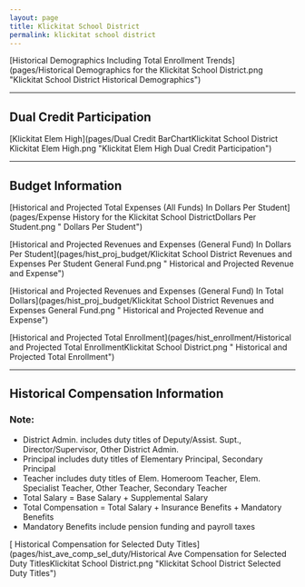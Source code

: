 ```yaml
---
layout: page
title: Klickitat School District
permalink: klickitat school district
---
```



[Historical Demographics Including Total Enrollment Trends](pages/Historical Demographics for the Klickitat School District.png "Klickitat School District Historical Demographics")

___

## Dual Credit Participation

[Klickitat Elem   High](pages/Dual Credit BarChartKlickitat School District Klickitat Elem   High.png "Klickitat Elem   High Dual Credit Participation")


___

## Budget Information

[Historical and Projected Total Expenses (All Funds) In Dollars Per Student](pages/Expense History for the Klickitat School DistrictDollars Per Student.png " Dollars Per Student")

[Historical and Projected Revenues and Expenses (General Fund) In Dollars Per Student](pages/hist_proj_budget/Klickitat School District Revenues and Expenses Per Student General Fund.png " Historical and Projected Revenue and Expense")

[Historical and Projected Revenues and Expenses (General Fund) In Total Dollars](pages/hist_proj_budget/Klickitat School District Revenues and Expenses General Fund.png " Historical and Projected Revenue and Expense")

[Historical and Projected Total Enrollment](pages/hist_enrollment/Historical and Projected Total EnrollmentKlickitat School District.png " Historical and Projected Total Enrollment")


___

## Historical Compensation Information
### Note:
- District Admin. includes duty titles of Deputy/Assist. Supt., Director/Supervisor, Other District Admin.
- Principal includes duty titles of Elementary Principal, Secondary Principal
- Teacher includes duty titles of Elem. Homeroom Teacher, Elem. Specialist Teacher, Other Teacher, Secondary Teacher
- Total Salary = Base Salary + Supplemental Salary
- Total Compensation = Total Salary + Insurance Benefits + Mandatory Benefits
- Mandatory Benefits include pension funding and payroll taxes

[ Historical Compensation for Selected Duty Titles](pages/hist_ave_comp_sel_duty/Historical Ave Compensation for Selected Duty TitlesKlickitat School District.png "Klickitat School District Selected Duty Titles")

